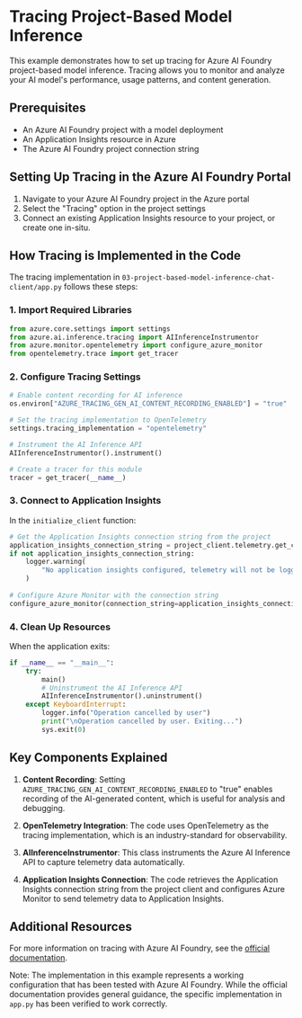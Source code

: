 # Tracing Project-Based Model Inference

This example demonstrates how to set up tracing for Azure AI Foundry project-based model inference. Tracing allows you to monitor and analyze your AI model's performance, usage patterns, and content generation.

## Prerequisites

- An Azure AI Foundry project with a model deployment
- An Application Insights resource in Azure
- The Azure AI Foundry project connection string

## Setting Up Tracing in the Azure AI Foundry Portal

1. Navigate to your Azure AI Foundry project in the Azure portal
2. Select the "Tracing" option in the project settings
3. Connect an existing Application Insights resource to your project, or create one in-situ.

## How Tracing is Implemented in the Code

The tracing implementation in `03-project-based-model-inference-chat-client/app.py` follows these steps:

### 1. Import Required Libraries

```python
from azure.core.settings import settings
from azure.ai.inference.tracing import AIInferenceInstrumentor 
from azure.monitor.opentelemetry import configure_azure_monitor
from opentelemetry.trace import get_tracer
```

### 2. Configure Tracing Settings

```python
# Enable content recording for AI inference
os.environ["AZURE_TRACING_GEN_AI_CONTENT_RECORDING_ENABLED"] = "true"

# Set the tracing implementation to OpenTelemetry
settings.tracing_implementation = "opentelemetry"

# Instrument the AI Inference API
AIInferenceInstrumentor().instrument()

# Create a tracer for this module
tracer = get_tracer(__name__)
```

### 3. Connect to Application Insights

In the `initialize_client` function:

```python
# Get the Application Insights connection string from the project
application_insights_connection_string = project_client.telemetry.get_connection_string()
if not application_insights_connection_string:
    logger.warning(
        "No application insights configured, telemetry will not be logged to project."
    )
   
# Configure Azure Monitor with the connection string
configure_azure_monitor(connection_string=application_insights_connection_string)
```

### 4. Clean Up Resources

When the application exits:

```python
if __name__ == "__main__":
    try:
        main()
        # Uninstrument the AI Inference API
        AIInferenceInstrumentor().uninstrument()
    except KeyboardInterrupt:
        logger.info("Operation cancelled by user")
        print("\nOperation cancelled by user. Exiting...")
        sys.exit(0)
```

## Key Components Explained

1. **Content Recording**: Setting `AZURE_TRACING_GEN_AI_CONTENT_RECORDING_ENABLED` to "true" enables recording of the AI-generated content, which is useful for analysis and debugging.

2. **OpenTelemetry Integration**: The code uses OpenTelemetry as the tracing implementation, which is an industry-standard for observability.

3. **AIInferenceInstrumentor**: This class instruments the Azure AI Inference API to capture telemetry data automatically.

4. **Application Insights Connection**: The code retrieves the Application Insights connection string from the project client and configures Azure Monitor to send telemetry data to Application Insights.

## Additional Resources

For more information on tracing with Azure AI Foundry, see the [official documentation](https://learn.microsoft.com/en-us/azure/ai-foundry/how-to/develop/trace-local-sdk?tabs=python).

Note: The implementation in this example represents a working configuration that has been tested with Azure AI Foundry. While the official documentation provides general guidance, the specific implementation in `app.py` has been verified to work correctly.
